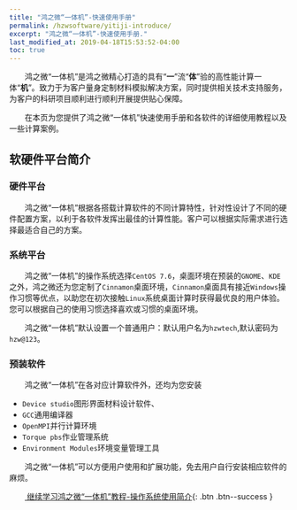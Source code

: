```yaml
---
title: "鸿之微“一体机”-快速使用手册"
permalink: /hzwsoftware/yitiji-introduce/
excerpt: "鸿之微“一体机”-快速使用手册."
last_modified_at: 2019-04-18T15:53:52-04:00
toc: true
---
```


&emsp;&emsp;鸿之微“一体机”是鸿之微精心打造的具有“**一**”流“**体**”验的高性能计算一体“**机**”。致力于为客户量身定制材料模拟解决方案，同时提供相关技术支持服务，为客户的科研项目顺利进行顺利开展提供贴心保障。

&emsp;&emsp;在本页为您提供了鸿之微“一体机”快速使用手册和各软件的详细使用教程以及一些计算案例。

## 软硬件平台简介

### 硬件平台
&emsp;&emsp;鸿之微“一体机”根据各搭载计算软件的不同计算特性，针对性设计了不同的硬件配置方案，以利于各软件发挥出最佳的计算性能。客户可以根据实际需求进行选择最适合自己的方案。

### 系统平台
&emsp;&emsp;鸿之微“一体机”的操作系统选择`CentOS 7.6`，桌面环境在预装的`GNOME`、`KDE`之外，鸿之微还为您定制了`Cinnamon`桌面环境，`Cinnamon`桌面具有接近`Windows`操作习惯等优点，以助您在初次接触`Linux`系统桌面计算时获得最优良的用户体验。您可以根据自己的使用习惯选择喜欢或习惯的桌面环境。

&emsp;&emsp;鸿之微“一体机”默认设置一个普通用户：默认用户名为`hzwtech`,默认密码为`hzw@123`。

### 预装软件
&emsp;&emsp;鸿之微“一体机”在各对应计算软件外，还均为您安装
- `Device studio`图形界面材料设计软件、
- `GCC`通用编译器
- `OpenMPI`并行计算环境
- `Torque pbs`作业管理系统
- `Environment Modules`环境变量管理工具

&emsp;&emsp;鸿之微“一体机”可以方便用户使用和扩展功能，免去用户自行安装相应软件的麻烦。


&emsp;&emsp;[<i class="far fa-file-alt"></i> 继续学习鸿之微“一体机”教程-操作系统使用简介](/hzwsoftware/centos-introduce/){: .btn .btn--success }
